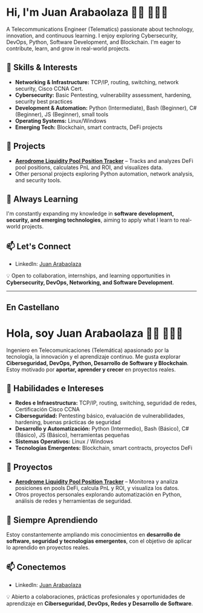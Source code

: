 # Hi, I'm Juan Arabaolaza 👋🏽 👨🏽‍💻

A Telecommunications Engineer (Telematics) passionate about technology, innovation, and continuous learning. I enjoy exploring Cybersecurity, DevOps, Python, Software Development, and Blockchain.
I'm eager to contribute, learn, and grow in real-world projects.


## 🔧 Skills & Interests
- **Networking & Infrastructure:** TCP/IP, routing, switching, network security, Cisco CCNA Cert.  
- **Cybersecurity:** Basic Pentesting, vulnerability assessment, hardening, security best practices  
- **Development & Automation:** Python (Intermediate), Bash (Beginner), C# (Beginner), JS (Beginner), small tools
- **Operating Systems:** Linux/Windows
- **Emerging Tech:** Blockchain, smart contracts, DeFi projects

## 🚀 Projects
- **[Aerodrome Liquidity Pool Position Tracker](https://github.com/tuusuario/pool-position-tracker)** – Tracks and analyzes DeFi pool positions, calculates PnL and ROI, and visualizes data.  
- Other personal projects exploring Python automation, network analysis, and security tools.

## 🌱 Always Learning
I'm constantly expanding my knowledge in **software development, security, and emerging technologies**, aiming to apply what I learn to real-world projects.

## 📫 Let's Connect
- LinkedIn: [Juan Arabaolaza](https://www.linkedin.com/in/juan-arabaolaza-6513ab272/)  

💡 Open to collaboration, internships, and learning opportunities in **Cybersecurity, DevOps, Networking, and Software Development**.

-----------------------------------
En Castellano
-----------------------------------

# Hola, soy Juan Arabaolaza 👋🏽 👨🏽‍💻

Ingeniero en Telecomunicaciones (Telemática) apasionado por la tecnología, la innovación y el aprendizaje continuo. Me gusta explorar **Ciberseguridad, DevOps, Python, Desarrollo de Software y Blockchain**.  
Estoy motivado por **aportar, aprender y crecer** en proyectos reales.

## 🔧 Habilidades e Intereses
- **Redes e Infraestructura:** TCP/IP, routing, switching, seguridad de redes, Certificación Cisco CCNA  
- **Ciberseguridad:** Pentesting básico, evaluación de vulnerabilidades, hardening, buenas prácticas de seguridad  
- **Desarrollo y Automatización:** Python (Intermedio), Bash (Básico), C# (Básico), JS (Básico), herramientas pequeñas  
- **Sistemas Operativos:** Linux / Windows  
- **Tecnologías Emergentes:** Blockchain, smart contracts, proyectos DeFi

## 🚀 Proyectos
- **[Aerodrome Liquidity Pool Position Tracker](https://github.com/tuusuario/pool-position-tracker)** – Monitorea y analiza posiciones en pools DeFi, calcula PnL y ROI, y visualiza los datos.  
- Otros proyectos personales explorando automatización en Python, análisis de redes y herramientas de seguridad.

## 🌱 Siempre Aprendiendo
Estoy constantemente ampliando mis conocimientos en **desarrollo de software, seguridad y tecnologías emergentes**, con el objetivo de aplicar lo aprendido en proyectos reales.

## 📫 Conectemos
- LinkedIn: [Juan Arabaolaza](https://www.linkedin.com/in/juan-arabaolaza-6513ab272/)  

💡 Abierto a colaboraciones, prácticas profesionales y oportunidades de aprendizaje en **Ciberseguridad, DevOps, Redes y Desarrollo de Software**.

